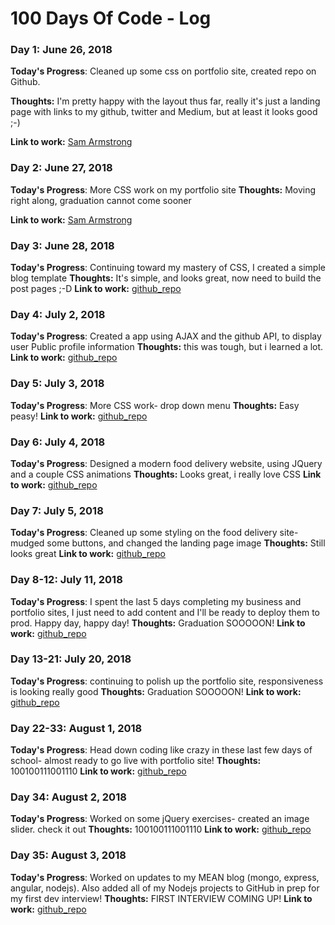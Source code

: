 # 100 Days Of Code - Log

### Day 1: June 26, 2018 

**Today's Progress**: Cleaned up some css on portfolio site, created repo on Github.

**Thoughts:** I'm pretty happy with the layout thus far, really it's just a landing page with links to my github, twitter and Medium, but at least it looks good ;-)

**Link to work:** [Sam Armstrong](https://samarmstrong.xyz)


### Day 2: June 27, 2018 

**Today's Progress**: More CSS work on my portfolio site
**Thoughts:** Moving right along, graduation cannot come sooner

**Link to work:** [Sam Armstrong](https://samarmstrong.xyz)

### Day 3: June 28, 2018 

**Today's Progress**: Continuing toward my mastery of CSS, I created a simple blog template
**Thoughts:** It's simple, and looks great, now need to build the post pages ;-D
**Link to work:** [github_repo](https://github.com/thirddeck/samfm)


### Day 4: July 2, 2018 

**Today's Progress**: Created a app using AJAX and the github API, to display user Public profile information
**Thoughts:** this was tough, but i learned a lot.
**Link to work:** [github_repo](https://github.com/thirddeck/profilefinder)

### Day 5: July 3, 2018 

**Today's Progress**: More CSS work- drop down menu
**Thoughts:** Easy peasy!
**Link to work:** [github_repo](https://github.com/thirddeck/CSS3_Dropdown_Menu)


### Day 6: July 4, 2018 

**Today's Progress**: Designed a modern food delivery website, using JQuery and a couple CSS animations
**Thoughts:** Looks great, i really love CSS
**Link to work:** [github_repo](https://github.com/thirddeck/omnifood)


### Day 7: July 5, 2018 

**Today's Progress**: Cleaned up some styling on the food delivery site- mudged some buttons, and changed the landing page image
**Thoughts:** Still looks great
**Link to work:** [github_repo](https://github.com/thirddeck/omnifood)

### Day 8-12: July 11, 2018 

**Today's Progress**: I spent the last 5 days completing my business and portfolio sites, I just need to add content and I'll be ready to deploy them to prod. Happy day, happy day!
**Thoughts:** Graduation SOOOOON!
**Link to work:** [github_repo](https://github.com/thirddeck/thirddeck.digital)


### Day 13-21: July 20, 2018 

**Today's Progress**: continuing to polish up the portfolio site, responsiveness is looking really good
**Thoughts:** Graduation SOOOOON!
**Link to work:** [github_repo](https://github.com/thirddeck/thirddeck.digital)

### Day 22-33: August 1, 2018 

**Today's Progress**: Head down coding like crazy in these last few days of school- almost ready to go live with portfolio site!
**Thoughts:** 100100111001110
**Link to work:** [github_repo](https://github.com/thirddeck/sam-armstrong)


### Day 34: August 2, 2018 

**Today's Progress**: Worked on some jQuery exercises- created an image slider. check it out
**Thoughts:** 100100111001110
**Link to work:** [github_repo](https://github.com/thirddeck/jQuery_img_slider)

### Day 35: August 3, 2018 

**Today's Progress**: Worked on updates to my MEAN blog (mongo, express, angular, nodejs). Also added all of my Nodejs projects to GitHub in prep for my first dev interview!
**Thoughts:** FIRST INTERVIEW COMING UP!
**Link to work:** [github_repo](https://github.com/thirddeck/MeanBlog)

